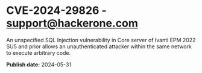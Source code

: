 # CVE-2024-29826 - support@hackerone.com

An unspecified SQL Injection vulnerability in Core server of Ivanti EPM 2022 SU5 and prior allows an unauthenticated attacker within the same network to execute arbitrary code.

**Publish date:** 2024-05-31
